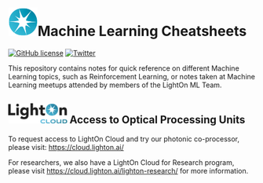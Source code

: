 # <img src="_static/lighton_small.png" width=60/>Machine Learning Cheatsheets

[![GitHub license](https://img.shields.io/badge/license-MIT-blue.svg)](LICENSE)  [![Twitter](https://img.shields.io/twitter/follow/LightOnIO?style=social)](https://twitter.com/LightOnIO)

This repository contains notes for quick reference on different Machine Learning topics, such as Reinforcement Learning, or notes taken at Machine Learning meetups attended by members of the LightOn ML Team.


## <img src="_static/lighton_cloud_small.png" width=120/> Access to Optical Processing Units



To request access to LightOn Cloud and try our photonic co-processor, please visit: https://cloud.lighton.ai/

For researchers, we also have a LightOn Cloud for Research program, please visit https://cloud.lighton.ai/lighton-research/ for more information.

